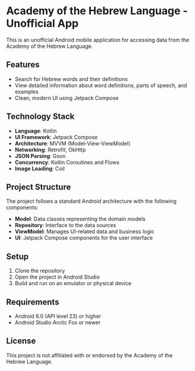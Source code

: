 # Academy of the Hebrew Language - Unofficial App

This is an unofficial Android mobile application for accessing data from the Academy of the Hebrew Language.

## Features

- Search for Hebrew words and their definitions
- View detailed information about word definitions, parts of speech, and examples
- Clean, modern UI using Jetpack Compose

## Technology Stack

- **Language**: Kotlin
- **UI Framework**: Jetpack Compose
- **Architecture**: MVVM (Model-View-ViewModel)
- **Networking**: Retrofit, OkHttp
- **JSON Parsing**: Gson
- **Concurrency**: Kotlin Coroutines and Flows
- **Image Loading**: Coil

## Project Structure

The project follows a standard Android architecture with the following components:

- **Model**: Data classes representing the domain models
- **Repository**: Interface to the data sources
- **ViewModel**: Manages UI-related data and business logic
- **UI**: Jetpack Compose components for the user interface

## Setup

1. Clone the repository
2. Open the project in Android Studio
3. Build and run on an emulator or physical device

## Requirements

- Android 6.0 (API level 23) or higher
- Android Studio Arctic Fox or newer

## License

This project is not affiliated with or endorsed by the Academy of the Hebrew Language. 